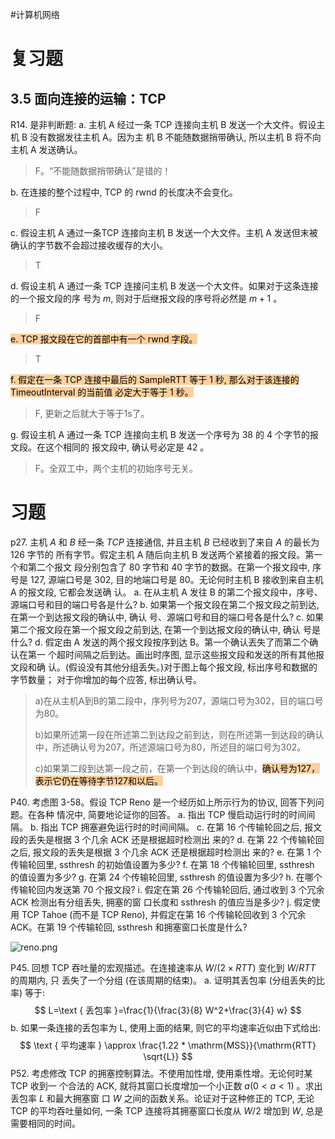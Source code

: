 #计算机网络 

# 复习题

## 3.5 面向连接的运输：TCP

R14. 是非判断题:
a. 主机 A 经过一条 TCP 连接向主机 B 发送一个大文件。假设主机 B 没有数据发往主机 A。因为主 机 $\mathrm{B}$ 不能随数据捎带确认, 所以主机 $\mathrm{B}$ 将不向主机 $\mathrm{A}$ 发送确认。
> F。“不能随数据捎带确认”是错的！


b. 在连接的整个过程中, TCP 的 rwnd 的长度决不会变化。
>F


c. 假设主机 A 通过一条TCP 连接向主机 $\mathrm{B}$ 发送一个大文件。主机 A 发送但末被确认的字节数不会超过接收缓存的大小。
>T


d. 假设主机 A 通过一条 TCP 连接问主机 B 发送一个大文件。如果对于这条连接的一个报文段的序 号为 $m$, 则对于后继报文段的序号将必然是 $m+1$ 。
> F


<mark style="background: #FFB86CA6;">e. TCP 报文段在它的首部中有一个 rwnd 字段。</mark>
>T


<mark style="background: #FFB86CA6;">f. 假定在一条 TCP 连接中最后的 SampleRTT 等于 1 秒, 那么对于该连接的 TimeoutInterval 的当前值 必定大于等于 1 秒。</mark>
>F, 更新之后就大于等于1s了。


g. 假设主机 A 通过一条 TCP 连接向主机 B 发送一个序号为 38 的 4 个字节的报文段。在这个相同的 报文段中, 确认号必定是 42 。
> F。全双工中，两个主机的初始序号无关。

# 习题


p27. 主机 $A$ 和 $B$ 经一条 $T C P$ 连接通信, 并且主机 $B$ 已经收到了来自 $A$ 的最长为 126 字节的 所有字节。假定主机 A 随后向主机 B 发送两个紧接着的报文段。第一个和第二个报文 段分别包含了 80 字节和 40 字节的数据。在第一个报文段中, 序号是 127, 源端口号是 302, 目的地端口号是 80。无论何时主机 B 接收到来自主机 A 的报文段, 它都会发送确 认。
a. 在从主机 A 发往 B 的第二个报文段中，序号、源端口号和目的端口号各是什么?
b. 如果第一个报文段在第二个报文段之前到达, 在第一个到达报文段的确认中, 确认 号、源端口号和目的端口号各是什么?
c. 如果第二个报文段在第一个报文段之前到达, 在第一个到达报文段的确认中, 确认 号是什么?
d. 假定由 A 发送的两个报文段按序到达 B。第一个确认丟失了而第二个确认在第一 个超时间隔之后到达。画出时序图, 显示这些报文段和发送的所有其他报文段和确 认。(假设没有其他分组丢失。)对于图上每个报文段, 标出序号和数据的字节数量； 对于你增加的每个应答, 标出确认号。

>a)在从主机A到B的第二段中，序列号为207，源端口号为302，目的端口号为80。
>
>b)如果所述第一段在所述第二到达段之前到达，则在所述第一到达段的确认中，所述确认号为207，所述源端口号为80，所述目的端口号为302。
>
>c)如果第二段到达第一段之前，在第一个到达段的确认中，<mark style="background: #FFB86CA6;">确认号为127，表示它仍在等待字节127和以后。</mark>

P40. 考虑图 3-58。假设 TCP Reno 是一个经历如上所示行为的协议, 回答下列问题。在各种 情况中, 简要地论证你的回答。
a. 指出 TCP 慢启动运行时的时间间隔。
b. 指出 TCP 拥塞避免运行时的时间间隔。
c. 在第 16 个传输轮回之后, 报文段的丢失是根据 3 个几余 ACK 还是根据超时检测出 来的?
d. 在第 22 个传输轮回之后, 报文段的丢失是根据 3 个几余 ACK 还是根据超时检测出 来的?
e. 在第 1 个传输轮回里, ssthresh 的初始值设置为多少?
f. 在第 18 个传输轮回里, ssthresh 的值设置为多少?
g. 在第 24 个传输轮回里, ssthresh 的值设置为多少?
h. 在哪个传输轮回内发送第 70 个报文段?
i. 假定在第 26 个传输轮回后, 通过收到 3 个冗余 ACK 检测出有分组丢失, 拥塞的窗 口长度和 ssthresh 的值应当是多少?
j. 假定使用 TCP Tahoe (而不是 TCP Reno), 并假定在第 16 个传输轮回收到 3 个冗余 ACK。在第 19 个传输轮回, ssthresh 和拥塞窗口长度是什么?

![reno.png](https://obsidian-1317758465.cos.ap-shanghai.myqcloud.com/images/reno.png)


P45. 回想 TCP 吞吐量的宏观描述。在连接速率从 $W /(2 \times R T T)$ 变化到 $W / R T T$ 的周期内, 只 丢失了一个分组 (在该周期的结束)。
a. 证明其丢包率 (分组丢失的比率) 等于:
$$
L=\text { 丢包率 }=\frac{1}{\frac{3}{8} W^2+\frac{3}{4} w}
$$
b. 如果一条连接的丢包率为 $\mathrm{L}$, 使用上面的结果, 则它的平均速率近似由下式给出:
$$
\text { 平均速率 } \approx \frac{1.22 * \mathrm{MSS}}{\mathrm{RTT} \sqrt{L}}
$$
P52. 考虑修改 TCP 的拥塞控制算法。不使用加性增, 使用乘性增。无论何时某 TCP 收到一 个合法的 ACK, 就将其窗口长度增加一个小正数 $a(0<a<1)$ 。求出丢包率 $L$ 和最大拥塞窗 口 $W$ 之间的函数关系。论证对于这种修正的 TCP, 无论 TCP 的平均吞吐量如何, 一条 $\mathrm{TCP}$ 连接将其拥塞窗口长度从 $W / 2$ 增加到 $W$, 总是需要相同的时间。